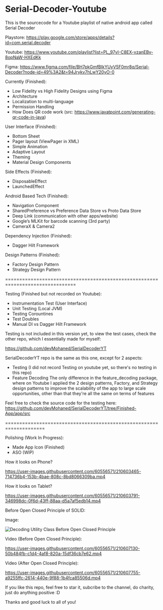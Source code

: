 # Serial-Decoder-Youtube
This is the sourcecode for a Youtube playlist of native android app called Serial Decoder

Playstore: https://play.google.com/store/apps/details?id=com.serial.decoder

Youtube: https://www.youtube.com/playlist?list=PL_97vI-C8EX-vzanEBv-8opNaW-HXEdKk

Figma: https://www.figma.com/file/BH7pkGmfBIkYUyV5F0mr8q/Serial-Decoder?node-id=49%3A2&t=94Jrykv7hLwY20yO-0

Currently (Finished):
- Low Fidelity vs High Fidelity Designs using Figma
- Architecture
- Localization to multi-language
- Permission Handling
- How Does QR code work (src: https://www.javatpoint.com/generating-qr-code-in-java)

User Interface (Finished):
- Bottom Sheet
- Pager layout (ViewPager in XML)
- Simple Animation
- Adaptive Layout
- Theming
- Material Design Components


Side Effects (Finished):
- DisposableEffect
- LaunchedEffect

Android Based Tech (Finished):
- Navigation Component
- SharedPreference vs Preference Data Store vs Proto Data Store
- Deep Link (communication with other apps/website)
- Google’s MLKit for barcode scanning (3rd party)
- CameraX & Camera2

Dependency Injection (Finished):
- Dagger Hilt Framework

Design Patterns (Finished):
- Factory Design Pattern
- Strategy Design Pattern



===============================================================================

Testing (Finished but not recorded on Youtube):
- Instrumentation Test (User Interface)
- Unit Testing (Local JVM)
- Testing Corountines
- Test Doubles
- Manual DI vs Dagger Hilt Framework



Testing is not included in this version yet, to view the test cases, check the other repo, which I essentially made for myself:

https://github.com/devMohaned/SerialDecoderYT

SerialDecoderYT repo is the same as this one, except for 2 aspects:
- Testing (I did not record Testing on youtube yet, so there's no testing in this repo)
- Feature Decoding 
The only difference in the feature_decoding package, where on Youtube I applied the 2 design patterns, Factory, and Strategy design patterns
to improve the scalability of the app to large scale opportunities, other than that they're all the same on terms of features


Feel free to check the source code for the testing here:
https://github.com/devMohaned/SerialDecoderYT/tree/Finished-App/app/src

====================================================================


Polishing (Work In Progress):
- Made App Icon (Finished)
- ASO (WIP)


How it looks on Phone?


https://user-images.githubusercontent.com/60556571/210603465-714736b4-153b-4bae-808c-8bd8066309ba.mp4

How it looks on Tablet?


https://user-images.githubusercontent.com/60556571/210603791-346998dc-0f6d-43ff-88aa-d5a7af5edb14.mp4



Before Open Closed Principle of SOLID:

Image:

![Decoding Utility Class Before Open Closed Principle](https://user-images.githubusercontent.com/60556571/210606719-a700d935-5baa-4181-8646-d30d2e547bda.png)

Video (Before Open Closed Principle):

https://user-images.githubusercontent.com/60556571/210607130-50b484fb-c1d4-4af8-820a-15df36cb7e62.mp4

Video (After Open Closed Principle):


https://user-images.githubusercontent.com/60556571/210607755-a9255ffc-2614-440e-9f88-1b4fca85506d.mp4



If you like this repo, feel free to star it, subcribe to the channel, do charity, just do anything positive :D

Thanks and good luck to all of you!
